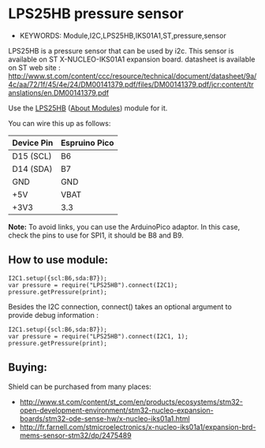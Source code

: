 <!--- Copyright (c) 2016 ST Microelectronics. See the file LICENSE for copying permission. -->
LPS25HB pressure sensor
=======================

* KEYWORDS: Module,I2C,LPS25HB,IKS01A1,ST,pressure,sensor

LPS25HB is a pressure sensor that can be used by i2c. This sensor is available on ST X-NUCLEO-IKS01A1 expansion board.
datasheet is available on ST web site : 
     http://www.st.com/content/ccc/resource/technical/document/datasheet/9a/4c/aa/72/1f/45/4e/24/DM00141379.pdf/files/DM00141379.pdf/jcr:content/translations/en.DM00141379.pdf

Use the [LPS25HB](/modules/LPS25HB.js) ([About Modules](/Modules)) module for it.

You can wire this up as follows:

| Device Pin | Espruino Pico |
| ---------- | ------------- |
| D15 (SCL)  | B6            |
| D14 (SDA)  | B7            |
| GND        | GND           |
| +5V        | VBAT          |
| +3V3       | 3.3           |

**Note:** To avoid links, you can use the ArduinoPico adaptor. In this case, check the pins to use for SPI1, it should be B8 and B9.

How to use module:
------------------

```
I2C1.setup({scl:B6,sda:B7});
var pressure = require("LPS25HB").connect(I2C1);
pressure.getPressure(print);
```

Besides the I2C connection, connect() takes an optional argument to provide debug information :
```
I2C1.setup({scl:B6,sda:B7});
var pressure = require("LPS25HB").connect(I2C1, 1);
pressure.getPressure(print);
```

Buying:
-------

Shield can be purchased from many places:
* http://www.st.com/content/st_com/en/products/ecosystems/stm32-open-development-environment/stm32-nucleo-expansion-boards/stm32-ode-sense-hw/x-nucleo-iks01a1.html
* http://fr.farnell.com/stmicroelectronics/x-nucleo-iks01a1/expansion-brd-mems-sensor-stm32/dp/2475489

